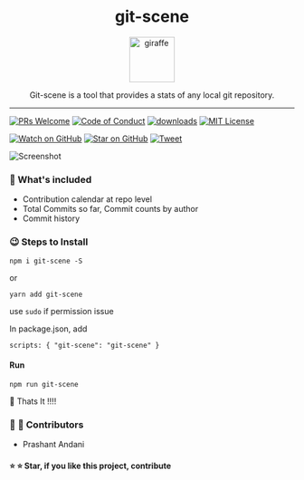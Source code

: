 <div align="center">
<h1>git-scene</h1>

<a href="https://www.emojione.com/emoji/1f992">
<img height="80" width="80" alt="giraffe" src="https://raw.githubusercontent.com/prashant-andani/git-scene/master/assets/giraffe.png" />
</a>

<p>Git-scene is a tool that provides a stats of any local git repository.</p>
</div>

<hr />

[![PRs Welcome][prs-badge]][prs] 
[![Code of Conduct][coc-badge]][coc]
[![downloads][downloads-badge]][npmtrends]
[![MIT License][license-badge]][license]

[![Watch on GitHub][github-watch-badge]][github-watch]
[![Star on GitHub][github-star-badge]][github-star]
[![Tweet][twitter-badge]][twitter]


![Screenshot](https://github.com/prashant-andani/git-scene/blob/master/assets/screenshot.png?raw=true)


### :eyes: What's included
- Contribution calendar at repo level
- Total Commits so far, Commit counts by author
- Commit history

### :wink: Steps to Install

`npm i git-scene -S`

or

`yarn add git-scene`

use `sudo` if permission issue

In package.json, add

`scripts: { "git-scene": "git-scene" }`

#### Run

`npm run git-scene`

:wave: Thats It !!!!

### :man: :woman: Contributors

- Prashant Andani

#### :star: :star: Star, if you like this project, contribute



<!-- prettier-ignore-start -->
[version-badge]: https://img.shields.io/npm/v/git-scene.svg?style=flat-square
[downloads-badge]: https://img.shields.io/npm/dm/git-scene.svg?style=flat-square
[npmtrends]: http://www.npmtrends.com/git-scene
[license-badge]: https://img.shields.io/npm/l/git-scene.svg?style=flat-square
[license]: https://github.com/prashant-andani/git-scene/blob/master/LICENSE
[prs-badge]: https://img.shields.io/badge/PRs-welcome-brightgreen.svg?style=flat-square
[prs]: http://makeapullrequest.com
[coc-badge]: https://img.shields.io/badge/code%20of-conduct-ff69b4.svg?style=flat-square
[coc]: https://github.com/prashant-andani/git-scene/blob/master/CODE_OF_CONDUCT.md
[github-watch-badge]: https://img.shields.io/github/watchers/prashant-andani/git-scene.svg?style=social
[github-watch]: https://github.com/prashant-andani/git-scene/watchers
[github-star-badge]: https://img.shields.io/github/stars/prashant-andani/git-scene.svg?style=social
[github-star]: https://github.com/prashant-andani/git-scene/stargazers
[twitter]: https://twitter.com/intent/tweet?text=Check%20out%20git-scene%20by%20%40prashant-andani%20https%3A%2F%2Fgithub.com%2Fprashant-andani%2Fgit-scene%20%F0%9F%91%8D
[twitter-badge]: https://img.shields.io/twitter/url/https/github.com/prashant-andani/git-scene.svg?style=social
